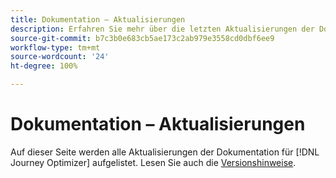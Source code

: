 ```yaml
---
title: Dokumentation – Aktualisierungen
description: Erfahren Sie mehr über die letzten Aktualisierungen der Dokumentation
source-git-commit: b7c3b0e683cb5ae173c2ab979e3558cd0dbf6ee9
workflow-type: tm+mt
source-wordcount: '24'
ht-degree: 100%

---
```



# Dokumentation – Aktualisierungen

Auf dieser Seite werden alle Aktualisierungen der Dokumentation für [!DNL Journey Optimizer] aufgelistet.
Lesen Sie auch die [Versionshinweise](release-notes.md).